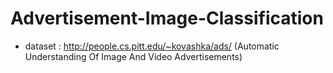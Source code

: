 # Advertisement-Image-Classification

- dataset : http://people.cs.pitt.edu/~kovashka/ads/ (Automatic Understanding Of Image And Video Advertisements)
